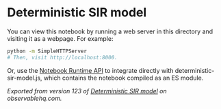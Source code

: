 # Deterministic SIR model

You can view this notebook by running a web server in this directory and
visiting it as a webpage. For example:

```sh
python -m SimpleHTTPServer
# Then, visit http://localhost:8000.
```

Or, use the [Notebook Runtime API](https://github.com/observablehq/notebook-runtime) to
integrate directly with deterministic-sir-model.js, which contains the notebook compiled as an
ES module.

*Exported from version 123 of [Deterministic SIR model](https://beta.observablehq.com/@epichef/deterministic-sir-model) on observablehq.com.*